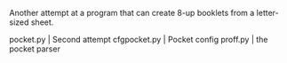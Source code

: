 Another attempt at a program that can create 8-up booklets from a letter-sized sheet.

pocket.py | Second attempt
cfgpocket.py | Pocket config
proff.py | the pocket parser

